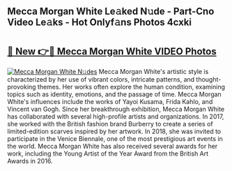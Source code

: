 ## Mecca Morgan White Le𝚊ked N𝚞de - Part-Cno Video Le𝚊ks - Hot Onlyf𝚊ns Photos 4cxki

# <h2><a href="http://ab64120.deff.icu/?id=Mecca+Morgan+White">🔗 New 👉🔴 Mecca Morgan White VIDEO Photos</a></h2>

[![Mecca Morgan White N𝚞des](https://i.imgur.com/rIISA9y.gif)](http://ab64120.deff.icu/?id=Mecca+Morgan+White)
Mecca Morgan White's artistic style is characterized by her use of vibrant colors, intricate patterns, and thought-provoking themes. Her works often explore the human condition, examining topics such as identity, emotions, and the passage of time. Mecca Morgan White's influences include the works of Yayoi Kusama, Frida Kahlo, and Vincent van Gogh. Since her breakthrough exhibition, Mecca Morgan White has collaborated with several high-profile artists and organizations. In 2017, she worked with the British fashion brand Burberry to create a series of limited-edition scarves inspired by her artwork. In 2018, she was invited to participate in the Venice Biennale, one of the most prestigious art events in the world. Mecca Morgan White has also received several awards for her work, including the Young Artist of the Year Award from the British Art Awards in 2016.
